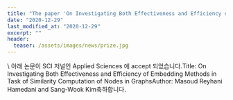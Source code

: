```yaml
---
title: "The paper 'On Investigating Both Effectiveness and Efficiency of Embedding Methods in Task of Similarity Computation of Nodes in Graphs' has been accepted in Applied Sciences"
date: "2020-12-29"
last_modified_at: "2020-12-29"
excerpt: ""
header:
  teaser: /assets/images/news/prize.jpg
---
```

\\
아래 논문이 SCI 저널인 Applied Sciences 에 accept 되었습니다.Title: On Investigating Both Effectiveness and Efficiency of Embedding Methods in Task of Similarity Computation of Nodes in GraphsAuthor: Masoud Reyhani Hamedani and Sang-Wook Kim축하합니다.